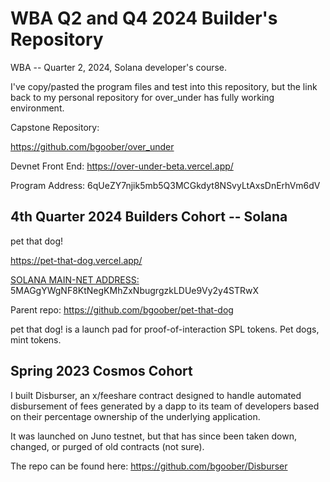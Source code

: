 # WBA Q2 and Q4 2024 Builder's Repository

WBA -- Quarter 2, 2024, Solana developer's course.

I've copy/pasted the program files and test into this repository, but the link back to my personal repository for over_under has fully working environment.

Capstone Repository:

https://github.com/bgoober/over_under

Devnet Front End:
https://over-under-beta.vercel.app/

Program Address:
6qUeZY7njik5mb5Q3MCGkdyt8NSvyLtAxsDnErhVm6dV

## 4th Quarter 2024 Builders Cohort -- Solana

pet that dog!

https://pet-that-dog.vercel.app/

<u>SOLANA MAIN-NET ADDRESS:</u> 5MAGgYWgNF8KtNegKMhZxNbugrgzkLDUe9Vy2y4STRwX 

Parent repo: https://github.com/bgoober/pet-that-dog

pet that dog! is a launch pad for proof-of-interaction SPL tokens. Pet dogs, mint tokens.

## Spring 2023 Cosmos Cohort

I built Disburser, an x/feeshare contract designed to handle automated disbursement of fees generated by a dapp to its team of developers based on their percentage ownership of the underlying application.

It was launched on Juno testnet, but that has since been taken down, changed, or purged of old contracts (not sure).

The repo can be found here: https://github.com/bgoober/Disburser
